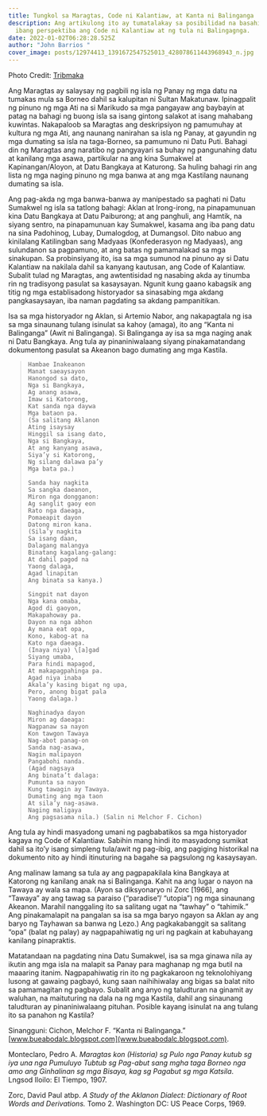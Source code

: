 ```yaml
---
title: Tungkol sa Maragtas, Code ni Kalantiaw, at Kanta ni Balinganga
description: Ang artikulong ito ay tumatalakay sa posibilidad na basahin sa
  ibang perspektiba ang Code ni Kalantiaw at ng tula ni Balingagnga.
date: 2022-01-02T06:28:28.525Z
author: "John Barrios "
cover_image: posts/12974413_1391672547525013_428078611443968943_n.jpg
---
```

Photo Credit: [Tribmaka](https://l.facebook.com/l.php?u=http%3A%2F%2Ftribmaka.weebly.com%2F%3Ffbclid%3DIwAR1RKbGgua4SEKK0JPaaIKYfK4BqfsmiTmGum-w1n700pGFDk71_lTTLYS4&h=AT1Jmws84gPjj5COQDZyRzWXwOZCPYt5pIJRcvwGRIZU5UdxrFHKlc0goLY8AeXoANNxUDq19h7cuw-MzN5o2q7ZqD3XLFIQK7MwJ9aVYzVIcNmg-MUn8LiFZ4ZGu7OfWZSxjIIt8Rw)

Ang Maragtas ay salaysay ng pagbili ng isla ng Panay ng mga datu na tumakas mula sa Borneo dahil sa kalupitan ni Sultan Makatunaw. Ipinagpalit ng pinuno ng mga Ati na si Marikudo sa mga pangayaw ang baybayin at patag na bahagi ng buong isla sa isang gintong salakot at isang mahabang kuwintas. Nakapaloob sa Maragtas ang deskripsiyon ng pamumuhay at kultura ng mga Ati, ang naunang nanirahan sa isla ng Panay, at gayundin ng mga dumating sa isla na taga-Borneo, sa pamumuno ni Datu Puti.  Bahagi din ng Maragtas ang naratibo ng pangyayari sa buhay ng pangunahing datu at kanilang mga asawa, partikular na ang kina Sumakwel at Kapinangan/Aloyon, at Datu Bangkaya at Katurong. Sa huling bahagi rin ang lista ng mga naging pinuno ng mga banwa at ang mga Kastilang naunang dumating sa isla. 

Ang pag-akda ng mga banwa-banwa ay manipestado sa paghati ni Datu Sumakwel ng isla sa tatlong bahagi: Aklan at Irong-irong, na pinapamunuan kina Datu Bangkaya at Datu Paiburong; at ang panghuli, ang Hamtik, na siyang sentro, na pinapamunuan kay Sumakwel, kasama ang iba pang datu na sina Padohinog, Lubay, Dumalogdog, at Dumangsol. Dito nabuo ang kinilalang Katilingban sang Madyaas (Konfederasyon ng Madyaas), ang sulundanon sa pagpamuno, at ang batas ng pamamalakad sa mga sinakupan.
Sa probinsiyang ito, isa sa mga sumunod na pinuno ay si Datu Kalantiaw na nakilala dahil sa kanyang kautusan, ang Code of Kalantiaw. Subalit tulad ng Maragtas, ang awtentisidad ng nasabing akda ay tinumba rin ng tradisyong pasulat sa kasaysayan. Ngunit kung gaano kabagsik ang titig ng mga establisadong historyador sa sinasabing mga akdang pangkasaysayan, iba naman pagdating sa akdang pampanitikan. 

Isa sa mga historyador ng Aklan, si Artemio Nabor, ang nakapagtala ng isa sa mga sinaunang tulang isinulat sa kahoy (amaga), ito ang “Kanta ni Balinganga” (Awit ni Balinganga). Si Balinganga ay isa sa mga naging anak ni Datu Bangkaya. Ang tula ay pinaniniwalaang siyang pinakamatandang dokumentong pasulat sa Akeanon bago dumating ang mga Kastila.

> ```
> Hambae Inakeanon
> Manat saeaysayon
> Hanongod sa dato,
> Nga si Bangkaya,
> Ag anang asawa,
> Imaw si Katorong,
> Kat sanda nga daywa
> Mga bataon pa.
> (Sa salitang Aklanon 
> Ating isaysay
> Hinggil sa isang dato,
> Nga si Bangkaya,
> At ang kanyang asawa,
> Siya’y si Katorong,
> Ng silang dalawa pa’y
> Mga bata pa.)
>
> Sanda hay nagkita
> Sa sangka daeanon, 
> Miron nga dongganon:
> Ag sanglit gaoy eon
> Rato nga daeaga,
> Pomaeapit dayon
> Datong miron kana.
> (Sila’y nagkita
> Sa isang daan,
> Dalagang malangya
> Binatang kagalang-galang:
> At dahil pagod na
> Yaong dalaga,
> Agad linapitan 
> Ang binata sa kanya.)
>
> Singpit nat dayon
> Nga kana omaba,
> Agod di gaoyon,
> Makapahoway pa.
> Dayon na nga abhon
> Ay mana eat opa,
> Kono, kabog-at na
> Kato nga daeaga.
> (Inaya niya) \[a]gad
> Siyang umaba,
> Para hindi mapagod,
> At makapagpahinga pa.
> Agad niya inaba
> Akala’y kasing bigat ng upa,
> Pero, anong bigat pala
> Yaong dalaga.)
>
> Naghinadya dayon
> Miron ag daeaga:
> Nagpanaw sa nayon
> Kon tawgon Tawaya
> Nag-abot panag-on
> Sanda nag-asawa,
> Nagin malipayon
> Pangabohi nanda. 
> (Agad nagsaya
> Ang binata’t dalaga:
> Pumunta sa nayon
> Kung tawagin ay Tawaya.
> Dumating ang mga taon
> At sila’y nag-asawa.
> Naging maligaya
> Ang pagsasama nila.) (Salin ni Melchor F. Cichon)  
> ```

Ang tula ay hindi masyadong umani ng pagbabatikos sa mga historyador kagaya ng Code of Kalantiaw. Sabihin mang hindi ito masyadong sumikat dahil sa ito’y isang simpleng tula/awit ng pag-ibig, ang pagiging historikal na dokumento nito ay hindi itinuturing na bagahe sa pagsulong ng kasaysayan.

Ang malinaw lamang sa tula ay ang pagpapakilala kina Bangkaya at Katorong ng kanilang anak na si Balinganga.  Kahit na ang lugar o nayon na Tawaya ay wala sa mapa.  (Ayon sa diksyonaryo ni Zorc \[1966], ang “Tawaya” ay ang tawag sa paraiso (“paradise”/ “utopia”) ng mga sinaunang Akeanon.  Marahil nanggaling ito sa salitang ugat na “tawhay” o “tahimik.” Ang pinakamalapit na pangalan sa isa sa mga baryo ngayon sa Aklan ay ang baryo ng Tayhawan sa banwa ng Lezo.)  Ang pagkakabanggit sa salitang “opa” (balat ng palay) ay nagpapahiwatig ng uri ng pagkain at kabuhayang kanilang pinapraktis.  

Matatandaan na pagdating nina Datu Sumakwel, isa sa mga ginawa nila ay ikutin ang mga isla na malapit sa Panay para maghanap ng mga butil na maaaring itanim. Nagpapahiwatig rin ito ng pagkakaroon ng teknolohiyang lusong at gawaing pagbayó, kung saan naihihiwalay ang bigas sa balat nito sa pamamagitan ng pagbayo. Subalit ang anyo ng taludturan na ginamit ay waluhan, na maituturing na dala na ng mga Kastila, dahil ang sinaunang taludturan ay pinaniniwalaang pituhan. Posible kayang isinulat na ang tulang ito sa panahon ng Kastila?

Sinangguni:
Cichon, Melchor F. “Kanta ni Balinganga.” [www.bueabodalc.blogspot.com](www.bueabodalc.blogspot.com).

Monteclaro, Pedro A. *Maragtas kon (Historia) sg Pulo nga Panay kutub sg iya una nga Pumuluyo Tubtub sg Pag-abut sang mgha taga Borneo nga amo ang Ginhalinan sg mga Bisaya, kag sg Pagabut sg mga Katsila*. Lngsod Iloilo: El Tiempo, 1907.

Zorc, David Paul atbp. *A Study of the Aklanon Dialect: Dictionary of Root Words and Derivations.* Tomo 2.  Washington DC: US Peace Corps, 1969.